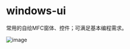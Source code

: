 # windows-ui
常用的自绘MFC窗体、控件；可满足基本编程需求。

![image](https://user-images.githubusercontent.com/12562039/147377186-ac97db95-242c-464f-abb3-05c5aa6aa124.png)
